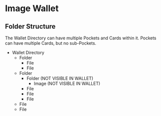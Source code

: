 # Image Wallet

## Folder Structure

The Wallet Directory can have multiple Pockets and Cards within it. Pockets can have multiple Cards, but no sub-Pockets.

- Wallet Directory
  - Folder
    - File
    - File
  - Folder
    - Folder (NOT VISIBLE IN WALLET)
      - Image (NOT VISIBLE IN WALLET)
    - File
    - File
    - File
  - File
  - File
